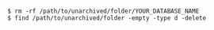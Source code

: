 <!-- layout:code post: database-backup_mongodb -->

```

$ rm -rf /path/to/unarchived/folder/YOUR_DATABASE_NAME
$ find /path/to/unarchived/folder -empty -type d -delete

```
